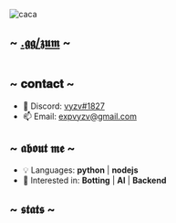 ![caca](https://camo.githubusercontent.com/62a3ce0af4556682fcdaaff5e2ad6213de2e9c3050b3565e0fe73a83673cc4f9/68747470733a2f2f6b6f6d617265762e636f6d2f67687076632f3f757365726e616d653d7874656b6b7926636f6c6f723d79656c6c6f77267374796c653d666c61742d737175617265)

## ~ [.𝖌𝖌/𝖟𝖚𝖒](https://discord.gg/onlp) ~ 
<p href="https://discord.gg/zum" align="center">
    <img alt="" src=https://lanyard.cnrad.dev/api/764866288622633020/>
</p>

## ~ 𝐜𝐨𝐧𝐭𝐚𝐜𝐭 ~
- 👻 Discord: [vyzv#1827](https://discord.gg/zum)
- 📫 Email: expvyzv@gmail.com

## ~ 𝖆𝖇𝖔𝖚𝖙 𝖒𝖊 ~ 
- 💡 Languages: **python** | **nodejs**
- 👀 Interested in:  **Botting** | **AI** | **Backend**

## ~ 𝖘𝖙𝖆𝖙𝖘 ~ 
<p href="https://github.com/vyzv" align="center">
    <img source="https://github-readme-stats.vercel.app/api?username=vyzv&show_icons=true&theme=midnight-purple" />
</p>
